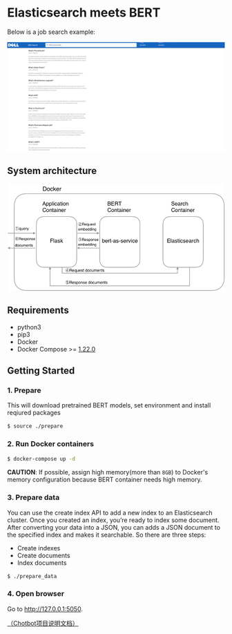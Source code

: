 # Elasticsearch meets BERT

Below is a job search example:

![An example of bertsearch](./docs/example.png)

## System architecture

![System architecture](./docs/architecture.png)

## Requirements
- python3
- pip3
- Docker
- Docker Compose >= [1.22.0](https://docs.docker.com/compose/release-notes/#1220)

## Getting Started

### 1. Prepare

This will download pretrained BERT models, set environment and install reqiured packages

```bash
$ source ./prepare
```

### 2. Run Docker containers


```bash
$ docker-compose up -d
```

**CAUTION**: If possible, assign high memory(more than `8GB`) to Docker's memory configuration because BERT container needs high memory.

### 3. Prepare data

You can use the create index API to add a new index to an Elasticsearch cluster. Once you created an index, you’re ready to index some document. After converting your data into a JSON, you can adds a JSON document to the specified index and makes it searchable. So there are three steps:

* Create indexes
* Create documents
* Index documents

```bash
$ ./prepare_data
```

### 4. Open browser

Go to <http://127.0.0.1:5050>.


[（Chotbot项目说明文档）](https://github.com/yangz12dell/chatbot/blob/main/docs/chatbot.md)
